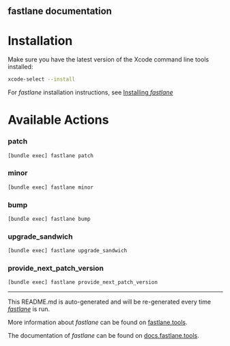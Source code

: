 fastlane documentation
----

# Installation

Make sure you have the latest version of the Xcode command line tools installed:

```sh
xcode-select --install
```

For _fastlane_ installation instructions, see [Installing _fastlane_](https://docs.fastlane.tools/#installing-fastlane)

# Available Actions

### patch

```sh
[bundle exec] fastlane patch
```



### minor

```sh
[bundle exec] fastlane minor
```



### bump

```sh
[bundle exec] fastlane bump
```



### upgrade_sandwich

```sh
[bundle exec] fastlane upgrade_sandwich
```



### provide_next_patch_version

```sh
[bundle exec] fastlane provide_next_patch_version
```



----

This README.md is auto-generated and will be re-generated every time [_fastlane_](https://fastlane.tools) is run.

More information about _fastlane_ can be found on [fastlane.tools](https://fastlane.tools).

The documentation of _fastlane_ can be found on [docs.fastlane.tools](https://docs.fastlane.tools).
